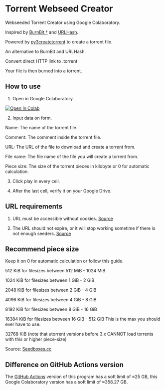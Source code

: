 # Torrent Webseed Creator
Webseeded Torrent Creator using Google Colaboratory.

Inspired by [BurnBit †](https://web.archive.org/web/20160304022643/http://burnbit.com/) and [URLHash](http://www.urlhash.com/).

Powered by [py3createtorrent](https://github.com/rsnitsch/py3createtorrent) to create a torrent file.

An alternative to BurnBit and URLHash.

Convert direct HTTP link to .torrent

Your file is then burned into a torrent.

## How to use
1. Open in Google Colaboratory.

[![Open In Colab](https://colab.research.google.com/assets/colab-badge.svg)](https://colab.research.google.com/github/AnimMouse/torrent-webseed-creator-colab/blob/master/Torrent_Webseed_Creator.ipynb)

2. Input data on form.

Name: The name of the torrent file.

Comment: The comment inside the torrent file.

URL: The URL of the file to download and create a torrent from.

File name: The file name of the file you will create a torrent from.

Piece size: The size of the torrent pieces in kilobyte or 0 for automatic calculation.

3. Click play in every cell.

4. After the last cell, verify it on your Google Drive.

## URL requirements
1. URL must be accessible without cookies. [Source](http://www.urlhash.com/)

2. The URL should not expire, or it will stop working sometime if there is not enough seeders. [Source](https://web.archive.org/web/20160310075751/http://burnbit.com/faq#httpseeds)

## Recommend piece size
Keep it on 0 for automatic calculation or follow this guide.

512 KiB for filesizes between 512 MiB - 1024 MiB

1024 KiB for filesizes between 1 GiB - 2 GiB

2048 KiB for filesizes between 2 GiB - 4 GiB

4096 KiB for filesizes between 4 GiB - 8 GiB

8192 KiB for filesizes between 8 GiB - 16 GiB

16384 KiB for filesizes between 16 GiB - 512 GiB This is the max you should ever have to use.

32768 KiB (note that utorrent versions before 3.x CANNOT load torrents with this or higher piece-size)

Source: [Seedboxes.cc](https://seedboxes.helpjuice.com/How-to/128173-how-to-create-a-torrent-via-the-command-line)

## Difference on GitHub Actions version
The [GitHub Actions](https://github.com/AnimMouse/torrent-webseed-creator) version of this program has a soft limit of ≈25 GB, this Google Colaboratory version has a soft limit of ≈358.27 GB.